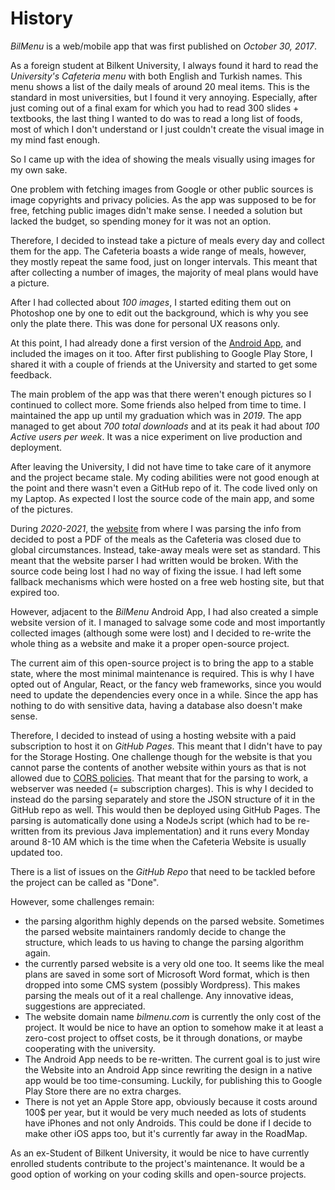 # History

_BilMenu_ is a web/mobile app that was first published on _October 30, 2017_.

As a foreign student at Bilkent University, I always found it hard to read the _University's Cafeteria menu_ with both English and Turkish names. This menu shows a list of the daily meals of around 20 meal items. This is the standard in most universities, but I found it very annoying. Especially, after just coming out of a final exam for which you had to read 300 slides + textbooks, the last thing I wanted to do was to read a long list of foods, most of which I don't understand or I just couldn't create the visual image in my mind fast enough.

So I came up with the idea of showing the meals visually using images for my own sake.

One problem with fetching images from Google or other public sources is image copyrights and privacy policies. As the app was supposed to be for free, fetching public images didn't make sense. I needed a solution but lacked the budget, so spending money for it was not an option.

Therefore, I decided to instead take a picture of meals every day and collect them for the app. The Cafeteria boasts a wide range of meals, however, they mostly repeat the same food, just on longer intervals. This meant that after collecting a number of images, the majority of meal plans would have a picture.

After I had collected about _100 images_, I started editing them out on Photoshop one by one to edit out the background, which is why you see only the plate there. This was done for personal UX reasons only.

At this point, I had already done a first version of the [Android App](https://play.google.com/store/apps/details?id=com.bilmenu), and included the images on it too. After first publishing to Google Play Store, I shared it with a couple of friends at the University and started to get some feedback.

The main problem of the app was that there weren't enough pictures so I continued to collect more. Some friends also helped from time to time. I maintained the app up until my graduation which was in _2019_. The app managed to get about _700 total downloads_ and at its peak it had about _100 Active users per week_. It was a nice experiment on live production and deployment.

After leaving the University, I did not have time to take care of it anymore and the project became stale. My coding abilities were not good enough at the point and there wasn't even a GitHub repo of it. The code lived only on my Laptop. As expected I lost the source code of the main app, and some of the pictures.

During _2020-2021_, the [website](#) from where I was parsing the info from decided to post a PDF of the meals as the Cafeteria was closed due to global circumstances. Instead, take-away meals were set as standard. This meant that the website parser I had written would be broken. With the source code being lost I had no way of fixing the issue. I had left some fallback mechanisms which were hosted on a free web hosting site, but that expired too.

However, adjacent to the _BilMenu_ Android App, I had also created a simple website version of it. I managed to salvage some code and most importantly collected images (although some were lost) and I decided to re-write the whole thing as a website and make it a proper open-source project.

The current aim of this open-source project is to bring the app to a stable state, where the most minimal maintenance is required. This is why I have opted out of Angular, React, or the fancy web frameworks, since you would need to update the dependencies every once in a while. Since the app has nothing to do with sensitive data, having a database also doesn't make sense.

Therefore, I decided to instead of using a hosting website with a paid subscription to host it on _GitHub Pages_. This meant that I didn't have to pay for the Storage Hosting. One challenge though for the website is that you cannot parse the contents of another website within yours as that is not allowed due to [CORS policies](https://developer.mozilla.org/en-US/docs/Web/HTTP/CORS). That meant that for the parsing to work, a webserver was needed (= subscription charges). This is why I decided to instead do the parsing separately and store the JSON structure of it in the GitHub repo as well. This would then be deployed using GitHub Pages. The parsing is automatically done using a NodeJs script (which had to be re-written from its previous Java implementation) and it runs every Monday around 8-10 AM which is the time when the Cafeteria Website is usually updated too.

There is a list of issues on the _GitHub Repo_ that need to be tackled before the project can be called as "Done".

However, some challenges remain:

- the parsing algorithm highly depends on the parsed website. Sometimes the parsed website maintainers randomly decide to change the structure, which leads to us having to change the parsing algorithm again.
- the currently parsed website is a very old one too. It seems like the meal plans are saved in some sort of Microsoft Word format, which is then dropped into some CMS system (possibly Wordpress). This makes parsing the meals out of it a real challenge. Any innovative ideas, suggestions are appreciated.
- The website domain name _bilmenu.com_ is currently the only cost of the project. It would be nice to have an option to somehow make it at least a zero-cost project to offset costs, be it through donations, or maybe cooperating with the university.
- The Android App needs to be re-written. The current goal is to just wire the Website into an Android App since rewriting the design in a native app would be too time-consuming. Luckily, for publishing this to Google Play Store there are no extra charges.
- There is not yet an Apple Store app, obviously because it costs around 100$ per year, but it would be very much needed as lots of students have iPhones and not only Androids. This could be done if I decide to make other iOS apps too, but it's currently far away in the RoadMap.

As an ex-Student of Bilkent University, it would be nice to have currently enrolled students contribute to the project's maintenance. It would be a good option of working on your coding skills and open-source projects.
